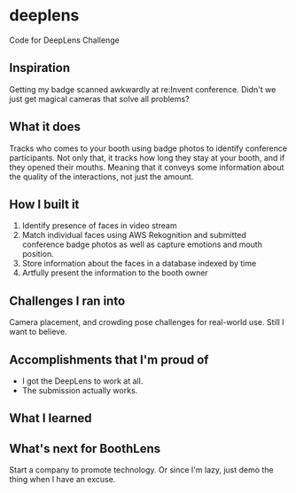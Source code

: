 # deeplens
Code for DeepLens Challenge

## Inspiration

Getting my badge scanned awkwardly at re:Invent conference. Didn't we just get magical cameras that solve all problems?

## What it does

Tracks who comes to your booth using badge photos to identify conference participants. Not only that, it tracks how long they stay at your booth, and if they opened their mouths. Meaning that it conveys some information about the quality of the interactions, not just the amount.

## How I built it
1. Identify presence of faces in video stream
2. Match individual faces using AWS Rekognition and submitted conference badge photos as well as capture emotions and mouth position.
3. Store information about the faces in a database indexed by time
4. Artfully present the information to the booth owner

## Challenges I ran into

Camera placement, and crowding pose challenges for real-world use. Still I want to believe.

## Accomplishments that I'm proud of

- I got the DeepLens to work at all.
- The submission actually works.

## What I learned

## What's next for BoothLens

Start a company to promote technology. Or since I'm lazy, just demo the thing when I have an excuse.
